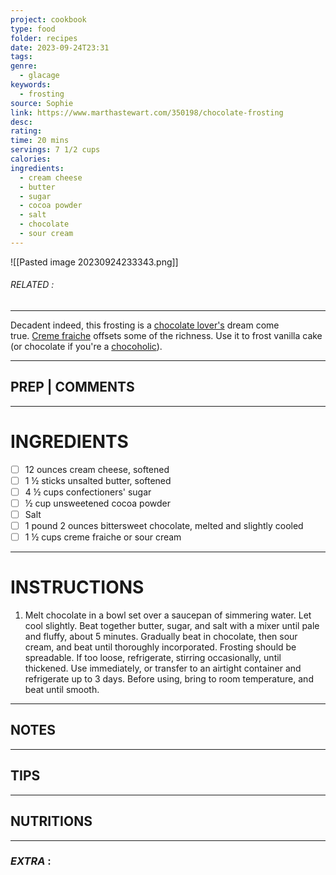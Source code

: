 ```yaml
---
project: cookbook
type: food
folder: recipes
date: 2023-09-24T23:31
tags: 
genre:
  - glacage
keywords:
  - frosting
source: Sophie
link: https://www.marthastewart.com/350198/chocolate-frosting
desc: 
rating: 
time: 20 mins
servings: 7 1/2 cups
calories: 
ingredients:
  - cream cheese
  - butter
  - sugar
  - cocoa powder
  - salt
  - chocolate
  - sour cream
---
```


![[Pasted image 20230924233343.png]]
###### *RELATED* : 
---
Decadent indeed, this frosting is a [chocolate lover's](https://www.marthastewart.com/1102398/comfort-cakes-irresistible-flourless-chocolate-cake) dream come true. [Creme fraiche](https://www.marthastewart.com/1540602/creme-fraiche-sour-cream-mascarpone-yogurt-differences-explained) offsets some of the richness. Use it to frost vanilla cake (or chocolate if you're a [chocoholic](https://www.marthastewart.com/1502289/chocolate-dessert-recipes)).

---
## PREP | COMMENTS



---
# INGREDIENTS

- [ ] 12 ounces cream cheese, softened
- [ ] 1 ½ sticks unsalted butter, softened
- [ ] 4 ½ cups confectioners' sugar
- [ ] ½ cup unsweetened cocoa powder
- [ ] Salt
- [ ] 1 pound 2 ounces bittersweet chocolate, melted and slightly cooled
- [ ] 1 ½ cups creme fraiche or sour cream

---
# INSTRUCTIONS

1. Melt chocolate in a bowl set over a saucepan of simmering water. Let cool slightly. Beat together butter, sugar, and salt with a mixer until pale and fluffy, about 5 minutes. Gradually beat in chocolate, then sour cream, and beat until thoroughly incorporated. Frosting should be spreadable. If too loose, refrigerate, stirring occasionally, until thickened. Use immediately, or transfer to an airtight container and refrigerate up to 3 days. Before using, bring to room temperature, and beat until smooth.

---
## NOTES



---
## TIPS



---
## NUTRITIONS



---
### *EXTRA* :



